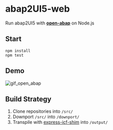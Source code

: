 # abap2UI5-web

Run abap2UI5 with [**open-abap**](https://github.com/open-abap) on Node.js

## Start
```
npm install
npm test
```

## Demo
![gif_open_abap](https://github.com/abap2UI5/abap2UI5-web/assets/102328295/7d0fa7e5-2c5b-46c4-b2e8-0ffd70350370)

## Build Strategy

1. Clone repositories into `/src/`
2. Downport `/src/` into `/downport/`
3. Transpile with [express-icf-shim](https://github.com/open-abap/express-icf-shim) into `/output/`
